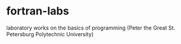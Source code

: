 # fortran-labs
laboratory works on the basics of programming (Peter the Great St. Petersburg Polytechnic University)
